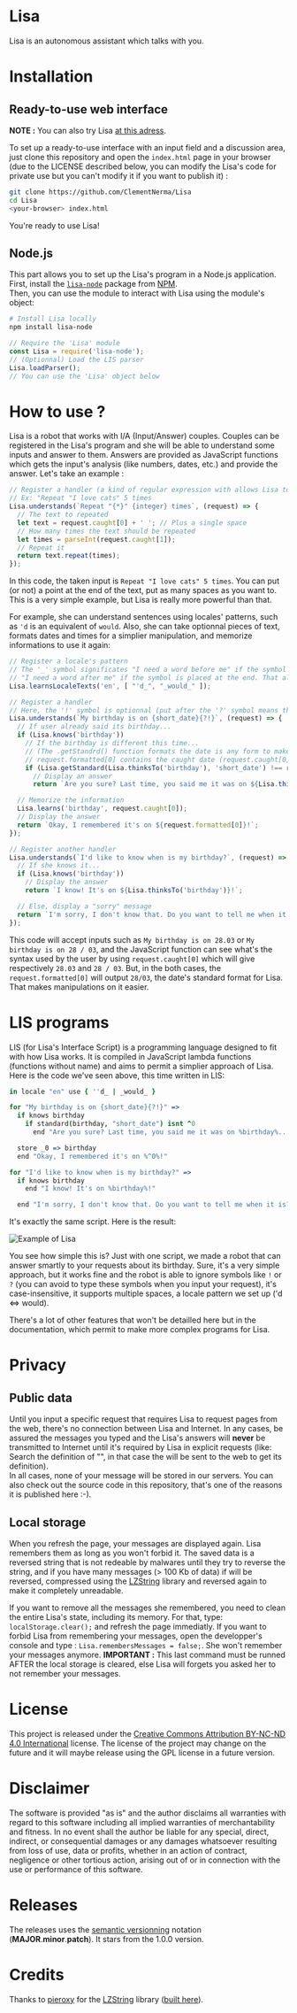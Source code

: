 # Lisa

Lisa is an autonomous assistant which talks with you.

# Installation

## Ready-to-use web interface

**NOTE :** You can also try Lisa [at this adress](https://clementnerma.github.io/Lisa).  

To set up a ready-to-use interface with an input field and a discussion area, just clone this repository and open the `index.html` page in your browser (due to the LICENSE described below, you can modify the Lisa's code for private use but you can't modify it if you want to publish it) :

```bash
git clone https://github.com/ClementNerma/Lisa
cd Lisa
<your-browser> index.html
```

You're ready to use Lisa!

## Node.js

This part allows you to set up the Lisa's program in a Node.js application. First, install the [`lisa-node`](https://www.npmjs.com/package/lisa-node) package from [NPM](https://www.npmjs.com).  
Then, you can use the module to interact with Lisa using the module's object:

```bash
# Install Lisa locally
npm install lisa-node
```

```javascript
// Require the 'Lisa' module
const Lisa = require('lisa-node');
// (Optionnal) Load the LIS parser
Lisa.loadParser();
// You can use the 'Lisa' object below
```

# How to use ?

Lisa is a robot that works with I/A (Input/Answer) couples. Couples can be registered in the Lisa's program and she will be able to understand some inputs and answer to them. Answers are provided as JavaScript functions which gets the input's analysis (like numbers, dates, etc.) and provide the answer. Let's take an example :

```javascript
// Register a handler (a kind of regular expression with allows Lisa to understand some inputs)
// Ex: "Repeat "I love cats" 5 times
Lisa.understands(`Repeat "{*}" {integer} times`, (request) => {
  // The text to repeated
  let text = request.caught[0] + ' '; // Plus a single space
  // How many times the text should be repeated
  let times = parseInt(request.caught[1]);
  // Repeat it
  return text.repeat(times);
});
```

In this code, the taken input is `Repeat "I love cats" 5 times`. You can put (or not) a point at the end of the text, put as many spaces as you want to. This is a very simple example, but Lisa is really more powerful than that.  

For example, she can understand sentences using locales' patterns, such as `'d` is an equivalent of `would`. Also, she can take optionnal pieces of text, formats dates and times for a simplier manipulation, and memorize informations to use it again:  

```javascript
// Register a locale's pattern
// The '_' symbol significates "I need a word before me" if the symbol is placed at the beginning of the text or
// "I need a word after me" if the symbol is placed at the end. That also works if the string begins/ends just before/after this text.
Lisa.learnsLocaleTexts('en', [ "'d_", "_would_" ]);

// Register a handler
// Here, the '!' symbol is optionnal (put after the '?' symbol means that you may not input it).
Lisa.understands(`My birthday is on {short_date}{?!}`, (request) => {
  // If user already said its birthday...
  if (Lisa.knows('birthday'))
    // If the birthday is different this time...
    // (The .getStandrd() function formats the date is any form to make a string with the 'dd/mm' form)
    // request.formatted[0] contains the caught date (request.caught[0]) after the use of .getStandard()
    if (Lisa.getStandard(Lisa.thinksTo('birthday'), 'short_date') !== request.formatted[0])
      // Display an answer
      return `Are you sure? Last time, you said me it was on ${Lisa.thinksTo('birthday')}...`;

  // Memorize the information
  Lisa.learns('birthday', request.caught[0]);
  // Display the answer
  return `Okay, I remembered it's on ${request.formatted[0]}!`;
});

// Register another handler
Lisa.understands(`I'd like to know when is my birthday?`, (request) => {
  // If she knows it...
  if (Lisa.knows('birthday'))
    // Display the answer
    return `I know! It's on ${Lisa.thinksTo('birthday')}!`;

  // Else, display a "sorry" message
  return `I'm sorry, I don't know that. Do you want to tell me when it is?`;
});
```

This code will accept inputs such as `My birthday is on 28.03` or `My birthday is on 28 / 03`, and the JavaScript function can see what's the syntax used by the user by using `request.caught[0]` which will give respectively `28.03` and `28 / 03`. But, in the both cases, the `request.formatted[0]` will output `28/03`, the date's standard format for Lisa. That makes manipulations on it easier.

# LIS programs

LIS (for Lisa's Interface Script) is a programming language designed to fit with how Lisa works. It is compiled in JavaScript lambda functions (functions without name) and aims to permit a simplier approach of Lisa. Here is the code we've seen above, this time written in LIS:

```coffeescript
in locale "en" use { ''d_ | _would_ }

for "My birthday is on {short_date}{?!}" =>
  if knows birthday
    if standard(birthday, "short_date") isnt ^0
      end "Are you sure? Last time, you said me it was on %birthday%..."

  store _0 => birthday
  end "Okay, I remembered it's on %^0%!"

for "I'd like to know when is my birthday?" =>
  if knows birthday
    end "I know! It's on %birthday%!"

  end "I'm sorry, I don't know that. Do you want to tell me when it is?"
```

It's exactly the same script. Here is the result:  

![Example of Lisa](https://s21.postimg.org/b5g2jdtwn/Demo_of_Lisa.png)

You see how simple this is? Just with one script, we made a robot that can answer smartly to your requests about its birthday. Sure, it's a very simple approach, but it works fine and the robot is able to ignore symbols like `!` or `?` (you can avoid to type these symbols when you input your request), it's case-insensitive, it supports multiple spaces, a locale pattern we set up ('d <=> would).  

There's a lot of other features that won't be detailled here but in the documentation, which permit to make more complex programs for Lisa.  

# Privacy

## Public data

Until you input a specific request that requires Lisa to request pages from the web, there's no connection between Lisa and Internet. In any cases, be assured the messages you typed and the Lisa's answers will **never** be transmitted to Internet until it's required by Lisa in explicit requests (like: Search the definition of "<word>", in that case the <word> will be sent to the web to get its definition).  
In all cases, none of your message will be stored in our servers. You can also check out the source code in this repository, that's one of the reasons it is published here :-).

## Local storage

When you refresh the page, your messages are displayed again. Lisa remembers them as long as you won't forbid it. The saved data is a reversed string that is not redeable by malwares until they try to reverse the string, and if you have many messages (> 100 Kb of data) if will be reversed, compressed using the [LZString](http://pieroxy.net/blog/pages/lz-string/index.html) library and reversed again to make it completely unreadable.  

If you want to remove all the messages she remembered, you need to clean the entire Lisa's state, including its memory. For that, type: `localStorage.clear();` and refresh the page immediatly.
If you want to forbid Lisa from remembering your messages, open the developper's console and type : `Lisa.remembersMessages = false;`. She won't remember your messages anymore.
**IMPORTANT :** This last command must be runned AFTER the local storage is cleared, else Lisa will forgets you asked her to not remember your messages.

# License

This project is released under the [Creative Commons Attribution BY-NC-ND 4.0 International](https://creativecommons.org/licenses/by-nc-nd/4.0/) license.
The license of the project may change on the future and it will maybe release using the GPL license in a future version.

# Disclaimer

The software is provided "as is" and the author disclaims all warranties
with regard to this software including all implied warranties of
merchantability and fitness. In no event shall the author be liable for
any special, direct, indirect, or consequential damages or any damages
whatsoever resulting from loss of use, data or profits, whether in an action
of contract, negligence or other tortious action, arising out of or in
connection with the use or performance of this software.

# Releases

The releases uses the [semantic versionning](http://semver.org/) 
notation (**MAJOR**.**minor**.**patch**). It stars from the 1.0.0 
version.

# Credits

Thanks to [pieroxy](http://pieroxy.net/) for the [LZString](https://github.com/pieroxy/lz-string) library ([built here](https://github.com/ClementNerma/Lisa/tree/master/build/lzstring.min.js)).
